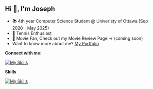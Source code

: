 ## Hi 👋, I'm Joseph


- 📚 4th year Computer Science Student @ Univeristy of Ottawa (Sep 2020 - May 2025)
- 🎾 Tennis Enthusiast 
- 🎥 Movie Fan, Check out my Movie Review Page -> (coming soon)
- Want to know more about me? [My Portfolio](https://joseph-champeau.github.io/Portfolio/)

**Connect with me:**

[![My Skills](https://skillicons.dev/icons?i=linkedin)](https://www.linkedin.com/in/joseph-champeau-3b7ab01b1/)

**Skills**

[![My Skills](https://skillicons.dev/icons?i=js,html,css,react,mysql,python,java,c++)](https://skillicons.dev)
